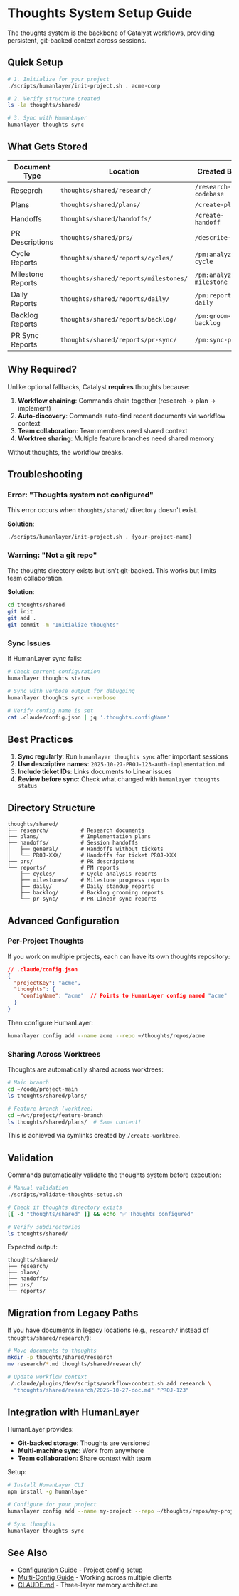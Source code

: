 # Thoughts System Setup Guide

The thoughts system is the backbone of Catalyst workflows, providing persistent, git-backed context across sessions.

## Quick Setup

```bash
# 1. Initialize for your project
./scripts/humanlayer/init-project.sh . acme-corp

# 2. Verify structure created
ls -la thoughts/shared/

# 3. Sync with HumanLayer
humanlayer thoughts sync
```

## What Gets Stored

| Document Type | Location | Created By |
|--------------|----------|------------|
| Research | `thoughts/shared/research/` | `/research-codebase` |
| Plans | `thoughts/shared/plans/` | `/create-plan` |
| Handoffs | `thoughts/shared/handoffs/` | `/create-handoff` |
| PR Descriptions | `thoughts/shared/prs/` | `/describe-pr` |
| Cycle Reports | `thoughts/shared/reports/cycles/` | `/pm:analyze-cycle` |
| Milestone Reports | `thoughts/shared/reports/milestones/` | `/pm:analyze-milestone` |
| Daily Reports | `thoughts/shared/reports/daily/` | `/pm:report-daily` |
| Backlog Reports | `thoughts/shared/reports/backlog/` | `/pm:groom-backlog` |
| PR Sync Reports | `thoughts/shared/reports/pr-sync/` | `/pm:sync-prs` |

## Why Required?

Unlike optional fallbacks, Catalyst **requires** thoughts because:

1. **Workflow chaining**: Commands chain together (research → plan → implement)
2. **Auto-discovery**: Commands auto-find recent documents via workflow context
3. **Team collaboration**: Team members need shared context
4. **Worktree sharing**: Multiple feature branches need shared memory

Without thoughts, the workflow breaks.

## Troubleshooting

### Error: "Thoughts system not configured"

This error occurs when `thoughts/shared/` directory doesn't exist.

**Solution**:
```bash
./scripts/humanlayer/init-project.sh . {your-project-name}
```

### Warning: "Not a git repo"

The thoughts directory exists but isn't git-backed. This works but limits team collaboration.

**Solution**:
```bash
cd thoughts/shared
git init
git add .
git commit -m "Initialize thoughts"
```

### Sync Issues

If HumanLayer sync fails:

```bash
# Check current configuration
humanlayer thoughts status

# Sync with verbose output for debugging
humanlayer thoughts sync --verbose

# Verify config name is set
cat .claude/config.json | jq '.thoughts.configName'
```

## Best Practices

1. **Sync regularly**: Run `humanlayer thoughts sync` after important sessions
2. **Use descriptive names**: `2025-10-27-PROJ-123-auth-implementation.md`
3. **Include ticket IDs**: Links documents to Linear issues
4. **Review before sync**: Check what changed with `humanlayer thoughts status`

## Directory Structure

```
thoughts/shared/
├── research/          # Research documents
├── plans/             # Implementation plans
├── handoffs/          # Session handoffs
│   ├── general/       # Handoffs without tickets
│   └── PROJ-XXX/      # Handoffs for ticket PROJ-XXX
├── prs/               # PR descriptions
└── reports/           # PM reports
    ├── cycles/        # Cycle analysis reports
    ├── milestones/    # Milestone progress reports
    ├── daily/         # Daily standup reports
    ├── backlog/       # Backlog grooming reports
    └── pr-sync/       # PR-Linear sync reports
```

## Advanced Configuration

### Per-Project Thoughts

If you work on multiple projects, each can have its own thoughts repository:

```json
// .claude/config.json
{
  "projectKey": "acme",
  "thoughts": {
    "configName": "acme"  // Points to HumanLayer config named "acme"
  }
}
```

Then configure HumanLayer:
```bash
humanlayer config add --name acme --repo ~/thoughts/repos/acme
```

### Sharing Across Worktrees

Thoughts are automatically shared across worktrees:

```bash
# Main branch
cd ~/code/project-main
ls thoughts/shared/plans/

# Feature branch (worktree)
cd ~/wt/project/feature-branch
ls thoughts/shared/plans/  # Same content!
```

This is achieved via symlinks created by `/create-worktree`.

## Validation

Commands automatically validate the thoughts system before execution:

```bash
# Manual validation
./scripts/validate-thoughts-setup.sh

# Check if thoughts directory exists
[[ -d "thoughts/shared" ]] && echo "✅ Thoughts configured"

# Verify subdirectories
ls thoughts/shared/
```

Expected output:
```
thoughts/shared/
├── research/
├── plans/
├── handoffs/
├── prs/
└── reports/
```

## Migration from Legacy Paths

If you have documents in legacy locations (e.g., `research/` instead of `thoughts/shared/research/`):

```bash
# Move documents to thoughts
mkdir -p thoughts/shared/research
mv research/*.md thoughts/shared/research/

# Update workflow context
./.claude/plugins/dev/scripts/workflow-context.sh add research \
  "thoughts/shared/research/2025-10-27-doc.md" "PROJ-123"
```

## Integration with HumanLayer

HumanLayer provides:
- **Git-backed storage**: Thoughts are versioned
- **Multi-machine sync**: Work from anywhere
- **Team collaboration**: Share context with team

Setup:
```bash
# Install HumanLayer CLI
npm install -g humanlayer

# Configure for your project
humanlayer config add --name my-project --repo ~/thoughts/repos/my-project

# Sync thoughts
humanlayer thoughts sync
```

## See Also

- [Configuration Guide](CONFIGURATION.md) - Project config setup
- [Multi-Config Guide](MULTI_CONFIG_GUIDE.md) - Working across multiple clients
- [CLAUDE.md](../CLAUDE.md) - Three-layer memory architecture
